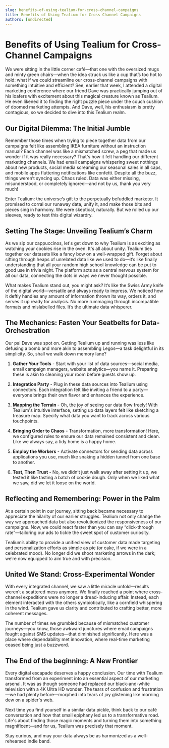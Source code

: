 ```yaml
---
slug: benefits-of-using-tealium-for-cross-channel-campaigns
title: Benefits of Using Tealium for Cross Channel Campaigns
authors: [undirected]
---
```



# Benefits of Using Tealium for Cross-Channel Campaigns

We were sitting in the little corner café—that one with the oversized mugs and minty green chairs—when the idea struck us like a cup that’s too hot to hold: what if we could streamline our cross-channel campaigns with something intuitive and efficient? See, earlier that week, I attended a digital marketing conference where our friend Dave was practically jumping out of his loafers with excitement about this magical creature known as Tealium. He even likened it to finding the right puzzle piece under the couch cushion of doomed marketing attempts. And Dave, well, his enthusiasm is pretty contagious, so we decided to dive into this Tealium realm.

## Our Digital Dilemma: The Initial Jumble

Remember those times when trying to piece together data from our campaigns felt like assembling IKEA furniture without an instruction manual? Each channel was like a mismatched screw, a peg that made us wonder if it was really necessary? That's how it felt handling our different marketing channels. We had email campaigns whispering sweet nothings about new products, social media screaming our seasonal sales in all caps, and mobile apps fluttering notifications like confetti. Despite all the buzz, things weren’t syncing up. Chaos ruled. Data was either missing, misunderstood, or completely ignored—and not by us, thank you very much!

Enter Tealium: the universe’s gift to the perpetually befuddled marketer. It promised to corral our runaway data, unify it, and make those bits and pieces sing in harmony. We were skeptical, naturally. But we rolled up our sleeves, ready to test this digital wizardry.

## Setting The Stage: Unveiling Tealium’s Charm

As we sip our cappuccinos, let's get down to why Tealium is as exciting as watching your cookies rise in the oven. It's all about unity. Tealium ties together our datasets like a fancy bow on a well-wrapped gift. Forget about sifting through heaps of unrelated data like we used to do—it’s like finally understanding that all your random high school knowledge can be put to good use in trivia night. The platform acts as a central nervous system for all our data, connecting the dots in ways we never thought possible.

What makes Tealium stand out, you might ask? It’s like the Swiss Army knife of the digital world—versatile and always ready to impress. We noticed how it deftly handles any amount of information thrown its way, orders it, and serves it up ready for analysis. No more rummaging through incompatible formats and mislabelled files. It’s the ultimate data whisperer.

## The Mechanics: Fasten Your Seatbelts for Data-Orchestration

Our pal Dave was spot on. Getting Tealium up and running was less like defusing a bomb and more akin to assembling Legos—a task delightful in its simplicity. So, shall we walk down memory lane?

1. **Gather Your Tools** - Start with your list of data sources—social media, email campaign managers, website analytics—you name it. Preparing these is akin to cleaning your room before guests show up.
  
2. **Integration Party** - Plug in these data sources into Tealium using connectors. Each integration felt like inviting a friend to a party—everyone brings their own flavor and enhances the experience.

3. **Mapping the Terrain** - Oh, the joy of seeing our data flow freely! With Tealium's intuitive interface, setting up data layers felt like sketching a treasure map. Specify what data you want to track across various touchpoints.
  
4. **Bringing Order to Chaos** - Transformation, more transformation! Here, we configured rules to ensure our data remained consistent and clean. Like we always say, a tidy home is a happy home.

5. **Employ the Workers** - Activate connectors for sending data across applications you use, much like snaking a hidden tunnel from one base to another. 

6. **Test, Then Trust** - No, we didn’t just walk away after setting it up, we tested it like tasting a batch of cookie dough. Only when we liked what we saw, did we let it loose on the world.

## Reflecting and Remembering: Power in the Palm

At a certain point in our journey, sitting back became necessary to appreciate the hilarity of our earlier struggles. Tealium not only change the way we approached data but also revolutionized the responsiveness of our campaigns. Now, we could react faster than you can say “click-through rate”—tailoring our ads to tickle the sweet spot of customer curiosity. 

Tealium’s ability to provide a unified view of customer data made targeting and personalization efforts as simple as pie (or cake, if we were in a celebrated mood). No longer did we shoot marketing arrows in the dark; we’re now equipped to aim true and with precision.

## United We Stand: Cross-Experimental Wonder

With every integrated channel, we saw a little miracle unfold—results weren’t a scattered mess anymore. We finally reached a point where cross-channel expeditions were no longer a dread-inducing affair. Instead, each element interacted with the others symbiotically, like a cornfield whispering in the wind. Tealium gave us clarity and contributed to crafting better, more coherent messages. 

The number of times we grumbled because of mismatched customer journeys—you know, those awkward junctures where email campaigns fought against SMS updates—that diminished significantly. Here was a place where dependability met innovation, where real-time marketing ceased being just a buzzword.

## The End of the beginning: A New Frontier

Every digital escapade deserves a happy conclusion. Our time with Tealium transformed from an experiment into an essential aspect of our marketing arsenal. It was as though someone had replaced our black-and-white television with a 4K Ultra HD wonder. The tears of confusion and frustration—we had plenty before—morphed into tears of joy glistening like morning dew on a spider's web.

Next time you find yourself in a similar data pickle, think back to our café conversation and how that small epiphany led us to a transformative road. Life's about finding those magic moments and turning them into something magnificent—and for us, Tealium was precisely that moment.

Stay curious, and may your data always be as harmonized as a well-rehearsed indie band.

```